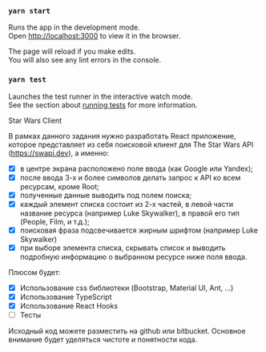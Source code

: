 ### `yarn start`

Runs the app in the development mode.\
Open [http://localhost:3000](http://localhost:3000) to view it in the browser.

The page will reload if you make edits.\
You will also see any lint errors in the console.

### `yarn test`

Launches the test runner in the interactive watch mode.\
See the section about [running tests](https://facebook.github.io/create-react-app/docs/running-tests) for more information.

Star Wars Client

В рамках данного задания нужно разработать React приложение, которое представляет из себя поисковой клиент для The Star Wars API (https://swapi.dev), а именно:
- [x] в центре экрана расположено поле ввода (как Google или Yandex);
- [x] после ввода 3-х и более символов делать запрос к API ко всем ресурсам, кроме Root;
- [x] полученные данные выводить под полем поиска;
- [x] каждый элемент списка состоит из 2-х частей, в левой части название ресурса (например Luke Skywalker), в правой его тип (People, Film, и т.д.);
- [x] поисковая фраза подсвечивается жирным шрифтом (например Luke Skywalker)
- [x] при выборе элемента списка, скрывать список и выводить подробную информацию о выбранном ресурсе ниже поля ввода.

Плюсом будет:
- [x] Использование css библиотеки (Bootstrap, Material UI, Ant, …)
- [x] Использование TypeScript
- [x] Использование React Hooks
- [ ] Тесты

Исходный код можете разместить на github или bitbucket. Основное внимание будет уделяться чистоте и понятности кода.
